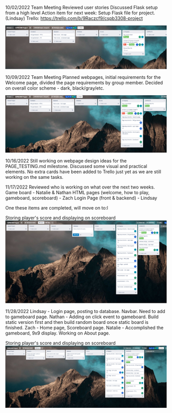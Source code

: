10/02/2022 Team Meeting
Reviewed user stories
Discussed Flask setup from a high level
Action item for next week: Setup Flask file for project. (Lindsay)
Trello: https://trello.com/b/9Raczcf9/cspb3308-project

![WeeklyStatusOct02](Img/WeeklyUpdate_10022022.png?raw=true "Title")

10/09/2022 Team Meeting
Planned webpages, initial requirements for the Welcome page, divided the page requirements by group member.
Decided on overall color scheme - dark, black/gray/etc.

![WeeklyStatusOct09](Img/WeeklyUpdate_10092022.png?raw=true "Title")

10/16/2022
Still working on webpage design ideas for the PAGE_TESTING.md milestone. Discussed some visual and practical elements.
No extra cards have been added to Trello just yet as we are still working on the same tasks.

11/17/2022
Reviewed who is working on what over the next two weeks.
Game board - Natalie & Nathan
HTML pages (welcome, how to play, gameboard, scoreboard) - Zach
Login Page (front & backend) - Lindsay

One these items are completed, will move on to:l

Storing player's score and displaying on scoreboard
![WeeklyStatusNov17](Img/WeeklyUpdate_11172022.png?raw=true "Title")

11/28/2022
Lindsay - Login page, posting to database. Navbar. Need to add to gameboard page.
Nathan - Adding on click event to gameboard. Build static version first and then build random board once static board is finished.
Zach - Home page, Scoreboard page.
Natalie - Accomplished the gameboard, 9x9 display. Working on About page.

Storing player's score and displaying on scoreboard
![WeeklyStatusNov28](Img/WeeklyUpdate_11282022.png?raw=true "Title")
